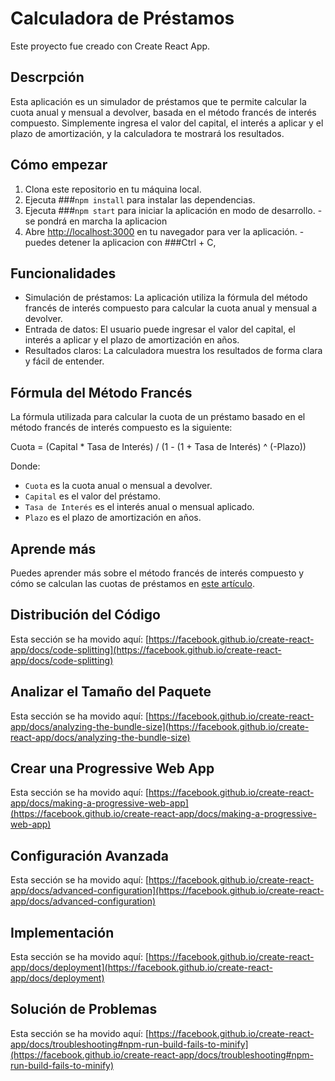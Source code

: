 # Calculadora de Préstamos

Este proyecto fue creado con Create React App.

## Descrpción

Esta aplicación es un simulador de préstamos que te permite calcular la cuota anual y mensual a devolver, basada en el método francés de interés compuesto. Simplemente ingresa el valor del capital, el interés a aplicar y el plazo de amortización, y la calculadora te mostrará los resultados.

## Cómo empezar

1. Clona este repositorio en tu máquina local.
2. Ejecuta ###`npm install` para instalar las dependencias.
3. Ejecuta ###`npm start` para iniciar la aplicación en modo de desarrollo.
  -se pondrá en marcha la aplicacion 
4. Abre [http://localhost:3000](http://localhost:3000) en tu navegador para ver la aplicación.
  -puedes detener la aplicacion con ###Ctrl + C,

## Funcionalidades

- Simulación de préstamos: La aplicación utiliza la fórmula del método francés de interés compuesto para calcular la cuota anual y mensual a devolver.
- Entrada de datos: El usuario puede ingresar el valor del capital, el interés a aplicar y el plazo de amortización en años.
- Resultados claros: La calculadora muestra los resultados de forma clara y fácil de entender.

## Fórmula del Método Francés

La fórmula utilizada para calcular la cuota de un préstamo basado en el método francés de interés compuesto es la siguiente:

Cuota = (Capital * Tasa de Interés) / (1 - (1 + Tasa de Interés) ^ (-Plazo))

Donde:
- `Cuota` es la cuota anual o mensual a devolver.
- `Capital` es el valor del préstamo.
- `Tasa de Interés` es el interés anual o mensual aplicado.
- `Plazo` es el plazo de amortización en años.

## Aprende más

Puedes aprender más sobre el método francés de interés compuesto y cómo se calculan las cuotas de préstamos en [este artículo](https://es.wikipedia.org/wiki/Amortizaci%C3%B3n_francesa).

## Distribución del Código
Esta sección se ha movido aquí: [https://facebook.github.io/create-react-app/docs/code-splitting](https://facebook.github.io/create-react-app/docs/code-splitting)

## Analizar el Tamaño del Paquete
Esta sección se ha movido aquí: [https://facebook.github.io/create-react-app/docs/analyzing-the-bundle-size](https://facebook.github.io/create-react-app/docs/analyzing-the-bundle-size)

## Crear una Progressive Web App
Esta sección se ha movido aquí: [https://facebook.github.io/create-react-app/docs/making-a-progressive-web-app](https://facebook.github.io/create-react-app/docs/making-a-progressive-web-app)

## Configuración Avanzada
Esta sección se ha movido aquí: [https://facebook.github.io/create-react-app/docs/advanced-configuration](https://facebook.github.io/create-react-app/docs/advanced-configuration)

## Implementación
Esta sección se ha movido aquí: [https://facebook.github.io/create-react-app/docs/deployment](https://facebook.github.io/create-react-app/docs/deployment)

## Solución de Problemas
Esta sección se ha movido aquí: [https://facebook.github.io/create-react-app/docs/troubleshooting#npm-run-build-fails-to-minify](https://facebook.github.io/create-react-app/docs/troubleshooting#npm-run-build-fails-to-minify)

